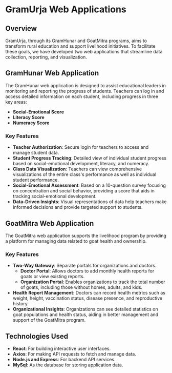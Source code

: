 # GramUrja Web Applications

## Overview

GramUrja, through its GramHunar and GoatMitra programs, aims to transform rural education and support livelihood initiatives. To facilitate these goals, we have developed two web applications that streamline data collection, reporting, and visualization.

## GramHunar Web Application

The GramHunar web application is designed to assist educational leaders in monitoring and reporting the progress of students. Teachers can log in and access detailed information on each student, including progress in three key areas:
- **Social-Emotional Score**
- **Literacy Score**
- **Numeracy Score**

### Key Features
- **Teacher Authorization**: Secure login for teachers to access and manage student data.
- **Student Progress Tracking**: Detailed view of individual student progress based on social-emotional development, literacy, and numeracy.
- **Class Data Visualization**: Teachers can view comprehensive visualizations of the entire class's performance as well as individual student performance.
- **Social-Emotional Assessment**: Based on a 10-question survey focusing on concentration and social behavior, providing a score that aids in tracking social-emotional development.
- **Data-Driven Insights**: Visual representations of data help teachers make informed decisions and provide targeted support to students.

## GoatMitra Web Application

The GoatMitra web application supports the livelihood program by providing a platform for managing data related to goat health and ownership.

### Key Features
- **Two-Way Gateway**: Separate portals for organizations and doctors.
  - **Doctor Portal**: Allows doctors to add monthly health reports for goats or view existing reports.
  - **Organization Portal**: Enables organizations to track the total number of goats, including those without homes, adults, and kids.
- **Health Report Management**: Doctors can record health metrics such as weight, height, vaccination status, disease presence, and reproductive history.
- **Organizational Insights**: Organizations can see detailed statistics on goat populations and health status, aiding in better management and support of the GoatMitra program.

## Technologies Used
- **React**: For building interactive user interfaces.
- **Axios**: For making API requests to fetch and manage data.
- **Node.js and Express**: For backend API services.
- **MySql**: As the database for storing application data.

